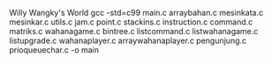 Willy Wangky's World
gcc -std=c99 main.c arraybahan.c mesinkata.c mesinkar.c utils.c jam.c point.c stackins.c instruction.c command.c matriks.c wahanagame.c bintree.c listcommand.c listwahanagame.c listupgrade.c wahanaplayer.c arraywahanaplayer.c pengunjung.c  prioqueuechar.c  -o main



